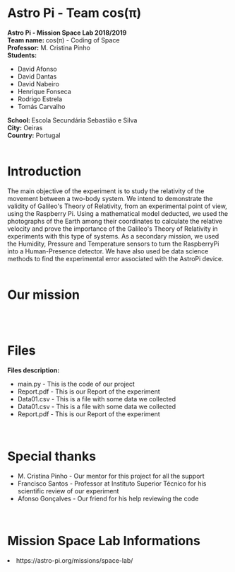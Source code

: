 # Astro Pi - Team cos(π)

<b> Astro Pi - Mission Space Lab 2018/2019 </b> <br>
<b> Team name: </b> cos(π) - Coding of Space <br>
<b> Professor:</b> M. Cristina Pinho <br>
<b> Students:</b> <br>
<ul>
<li> David Afonso <br>
<li> David Dantas <br>
<li> David Nabeiro <br>
<li> Henrique Fonseca<br>
<li> Rodrigo Estrela <br>
<li> Tomás Carvalho<br>
</ul>
<b> School: </b> Escola Secundária Sebastião e Silva<br>
<b> City:</b> Oeiras <br>
<b> Country:</b> Portugal <br>
<br>


# Introduction
The main objective of the experiment is to study the relativity of the movement between a two-body system. We intend to demonstrate the validity of Galileo's Theory of Relativity, from an experimental point of view, using the Raspberry Pi. Using a mathematical model deducted, we used the photographs of the Earth among their coordinates to calculate the relative velocity and prove the importance of the Galileo's Theory of Relativity in experiments with this type of systems.  As a secondary mission, we used the Humidity, Pressure and Temperature sensors to turn the RaspberryPi into a Human-Presence detector. We have also used be data science methods to find the experimental error associated with the AstroPi device.
<br>
<br>


# Our mission <br>

  
  

  
  			
<br>
<br>
 
 



# Files   
 <b> Files description: </b> <br>
  <ul>
    <li> main.py - This is the code of our project <br>
    <li> Report.pdf - This is our Report of the experiment <br>
    <li> Data01.csv - This is a file with some data we collected <br>
    <li> Data01.csv - This is a file with some data we collected <br>
    <li> Report.pdf - This is our Report of the experiment <br>
   </ul>
   <br>
   
   
# Special thanks </b> <br>
  <ul>
    <li> M. Cristina Pinho - Our mentor for this project for all the support<br>
    <li> Francisco Santos - Professor at Instituto Superior Técnico for his scientific review of our experiment <br>
    <li> Afonso Gonçalves - Our friend for his help reviewing the code <br>
   </ul>
   <br>
   

# Mission Space Lab Informations
<li> https://astro-pi.org/missions/space-lab/ </li>
